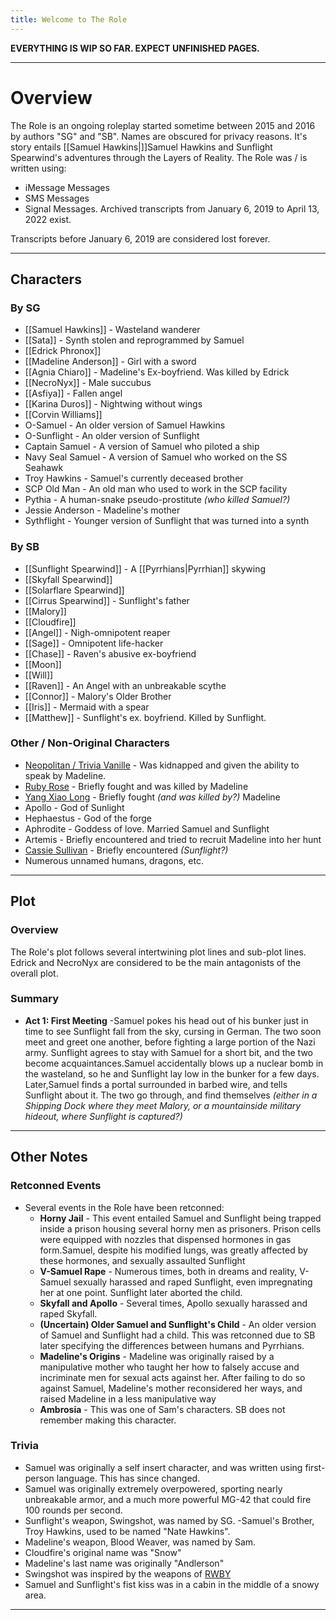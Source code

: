 ```yaml
---
title: Welcome to The Role
---
```


**EVERYTHING IS WIP SO FAR. EXPECT UNFINISHED PAGES.**

---
# Overview
The Role is an ongoing roleplay started sometime between 2015 and 2016 by authors "SG" and "SB". Names are obscured for privacy reasons. It's story entails [[Samuel Hawkins|]]Samuel Hawkins and Sunflight Spearwind's adventures through the Layers of Reality. The Role was / is written using:
- iMessage Messages
- SMS Messages
- Signal Messages.
Archived transcripts from January 6, 2019 to April 13, 2022 exist.

Transcripts before January 6, 2019 are considered lost forever.
***
## Characters

### By SG
- [[Samuel Hawkins]] - Wasteland wanderer
- [[Sata]] - Synth stolen and reprogrammed by Samuel
- [[Edrick Phronox]] 
- [[Madeline Anderson]] - Girl with a sword
- [[Agnia Chiaro]] - Madeline's Ex-boyfriend. Was killed by Edrick
- [[NecroNyx]] - Male succubus
- [[Asfiya]] - Fallen angel
- [[Karina Duros]] - Nightwing without wings
- [[Corvin Williams]]
- O-Samuel - An older version of Samuel Hawkins
- O-Sunflight - An older version of Sunflight
- Captain Samuel - A version of Samuel who piloted a ship
- Navy Seal Samuel - A version of Samuel who worked on the SS Seahawk
- Troy Hawkins - Samuel's currently deceased brother
- SCP Old Man - An old man who used to work in the SCP facility
- Pythia - A human-snake pseudo-prostitute *(who killed Samuel?)*
- Jessie Anderson - Madeline's mother
- Sythflight - Younger version of Sunflight that was turned into a synth
### By SB
- [[Sunflight Spearwind]] - A [[Pyrrhians|Pyrrhian]] skywing
- [[Skyfall Spearwind]]
- [[Solarflare Spearwind]]
- [[Cirrus Spearwind]] - Sunflight's father
- [[Malory]]
- [[Cloudfire]]
- [[Angel]] - Nigh-omnipotent reaper
- [[Sage]] - Omnipotent life-hacker
- [[Chase]] - Raven's abusive ex-boyfriend
- [[Moon]]
- [[Will]]
- [[Raven]] - An Angel with an unbreakable scythe
- [[Connor]] - Malory's Older Brother
- [[Iris]] - Mermaid with a spear
- [[Matthew]] - Sunflight's ex. boyfriend. Killed by Sunflight.
### Other / Non-Original Characters
- [Neopolitan / Trivia Vanille](https://rwby.fandom.com/wiki/Neopolitan) - Was kidnapped and given the ability to speak by Madeline.
- [Ruby Rose](https://rwby.fandom.com/wiki/Ruby_Rose) - Briefly fought and was killed by Madeline
- [Yang Xiao Long](https://rwby.fandom.com/wiki/Yang_Xiao_Long) - Briefly fought *(and was killed by?)* Madeline
- Apollo - God of Sunlight
- Hephaestus - God of the forge
- Aphrodite - Goddess of love. Married Samuel and Sunflight
- Artemis - Briefly encountered and tried to recruit Madeline into her hunt
- [Cassie Sullivan](https://the5thwave.fandom.com/wiki/Cassie_Sullivan) - Briefly encountered *(Sunflight?)*
- Numerous unnamed humans, dragons, etc.
***
## Plot
### Overview
The Role's plot follows several intertwining plot lines and sub-plot lines. Edrick and NecroNyx are considered to be the main antagonists of the overall plot.
### Summary
- **Act 1: First Meeting** -Samuel pokes his head out of his bunker just in time to see Sunflight fall from the sky, cursing in German. The two soon meet and greet one another, before fighting a large portion of the Nazi army. Sunflight agrees to stay with Samuel for a short bit, and the two become acquaintances.Samuel accidentally blows up a nuclear bomb in the wasteland, so he and Sunflight lay low in the bunker for a few days. Later,Samuel finds a portal surrounded in barbed wire, and tells Sunflight about it. The two go through, and find themselves *(either in a Shipping Dock where they meet Malory, or a mountainside military hideout, where Sunflight is captured?)*
***
## Other Notes
### Retconned Events
- Several events in the Role have been retconned:
	- **Horny Jail** - This event entailed Samuel and Sunflight being trapped inside a prison housing several horny men as prisoners. Prison cells were equipped with nozzles that dispensed hormones in gas form.Samuel, despite his modified lungs, was greatly affected by these hormones, and sexually assaulted Sunflight
	- **V-Samuel Rape** - Numerous times, both in dreams and reality, V-Samuel sexually harassed and raped Sunflight, even impregnating her at one point. Sunflight later aborted the child.
	- **Skyfall and Apollo** - Several times, Apollo sexually harassed and raped Skyfall.
	- **(Uncertain) Older Samuel and Sunflight's Child** - An older version of Samuel and Sunflight had a child. This was retconned due to SB later specifying the differences between humans and Pyrrhians.
	- **Madeline's Origins** - Madeline was originally raised by a manipulative mother who taught her how to falsely accuse and incriminate men for sexual acts against her. After failing to do so against Samuel, Madeline's mother reconsidered her ways, and raised Madeline in a less manipulative way
	- **Ambrosia** - This was one of Sam's characters. SB does not remember making this character.
### Trivia
- Samuel was originally a self insert character, and was written using first-person language. This has since changed.
- Samuel was originally extremely overpowered, sporting nearly unbreakable armor, and a much more powerful MG-42 that could fire 100 rounds per second.
- Sunflight's weapon, Swingshot, was named by SG.
-Samuel's Brother, Troy Hawkins, used to be named "Nate Hawkins".
- Madeline's weapon, Blood Weaver, was named by Sam.
- Cloudfire's original name was "Snow"
- Madeline's last name was originally "Andlerson"
- Swingshot was inspired by the weapons of [RWBY](https://rwby.fandom.com/wiki/RWBY_Wiki)
- Samuel and Sunflight's fist kiss was in a cabin in the middle of a snowy area.
***

